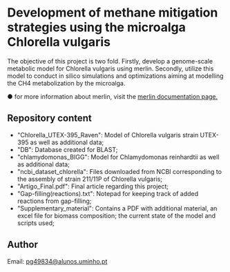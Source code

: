 # Development of methane mitigation strategies using the microalga Chlorella vulgaris
The objective of this project is two fold. Firstly, develop a genome-scale metabolic model for Chlorella vulgaris using merlin. Secondly, utilize this model to conduct in silico simulations and optimizations aiming at modelling the CH4 metabolization by the microalga.

&#9679; for more information about merlin, visit the [merlin documentation page.](https://merlin-sysbio.org/documentation/)

## Repository content
- "Chlorella_UTEX-395_Raven": Model of Chlorella vulgaris strain UTEX-395 as well as additional data;
- "DB": Database created for BLAST;
- "chlamydomonas_BIGG": Model for Chlamydomonas reinhardtii as well as additional data;
- "ncbi_dataset_chlorella": Files downloaded from NCBI corresponding to the assembly of strain 211/11P of Chlorella vulgaris;
- "Artigo_Final.pdf": Final article regarding this project;
- "Gap-filling(reactions).txt": Notepad for keeping track of added reactions from gap-filling;
- "Supplementary_material": Contains a PDF with additional material, an excel file for biomass composition; the current state of the model and scripts used;

## Author 

Email: pg49834@alunos.uminho.pt
